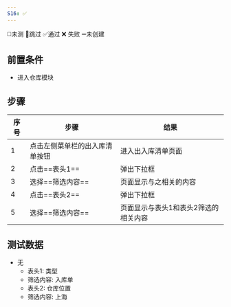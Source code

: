 ```yaml
---
S16: ✅
---
```

◻️未测    🚫跳过     ✅通过    ❌ 失败    ➖未创建

## 前置条件

- 进入仓库模块

## 步骤

| 序号  | 步骤              | 结果                  |
| --- | --------------- | ------------------- |
| 1   | 点击左侧菜单栏的出入库清单按钮 | 进入出入库清单页面           |
| 2   | 点击==表头1==       | 弹出下拉框               |
| 3   | 选择==筛选内容==      | 页面显示与之相关的内容         |
| 4   | 点击==表头2==       | 弹出下拉框               |
| 5   | 选择==筛选内容==      | 页面显示与表头1和表头2筛选的相关内容 |

## 测试数据

- 无
	- 表头1: 类型
	- 筛选内容: 入库单
	- 表头2: 仓库位置
	- 筛选内容: 上海
